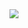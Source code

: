 <gif align="center"> 
  <img src="https://media.giphy.com/media/M9gbBd9nbDrOTu1Mqx/giphy.gif" />
</gif>
